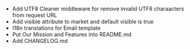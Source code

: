* Add UTF8 Cleaner middleware for remove invalid UTF8 charaacters from request URL
* Add visible attribute to market and default visible is true
* I18n translations for Email template
* Put Our Mission and Features into README.md
* Add CHANGELOG.md
